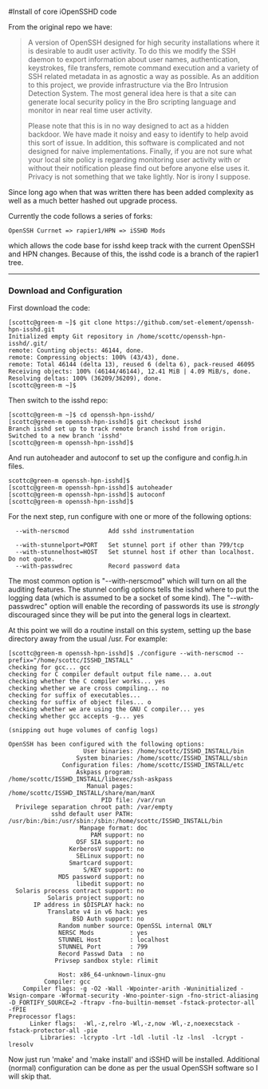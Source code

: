 #Install of core iOpenSSHD code

From the original repo we have:

> A version of OpenSSH designed for high security installations where it 
> is desirable to audit user activity. To do this we modify the SSH daemon 
> to export information about user names, authentication, keystrokes, file 
> transfers, remote command execution and a variety of SSH related metadata 
> in as agnostic a way as possible. As an addition to this project, we provide 
> infrastructure via the Bro Intrusion Detection System. The most general
> idea here is that a site can generate local security policy in the Bro scripting 
> language and monitor in near real time user activity.
>
> Please note that this is in no way designed to act as a hidden backdoor. We have 
> made it noisy and easy to identify to help avoid this sort of issue. In addition, 
> this software is complicated and not designed for naive implementations. Finally,
> if you are not sure what your local site policy is regarding monitoring user activity
> with or without their notification please find out before anyone else uses it.
> Privacy is not something that we take lightly. Nor is irony I suppose. 

Since long ago when that was written there has been added complexity as well as a much better hashed out upgrade process.

Currently the code follows a series of forks:

	OpenSSH Currnet => rapier1/HPN => iSSHD Mods

which allows the code base for isshd keep track with the current OpenSSH and HPN changes.  Because of this, the isshd code is a branch of the rapier1 tree.

-----

### Download and Configuration

First download the code:

```
[scottc@green-m ~]$ git clone https://github.com/set-element/openssh-hpn-isshd.git
Initialized empty Git repository in /home/scottc/openssh-hpn-isshd/.git/
remote: Counting objects: 46144, done.
remote: Compressing objects: 100% (43/43), done.
remote: Total 46144 (delta 13), reused 6 (delta 6), pack-reused 46095
Receiving objects: 100% (46144/46144), 12.41 MiB | 4.09 MiB/s, done.
Resolving deltas: 100% (36209/36209), done.
[scottc@green-m ~]$
```

Then switch to the isshd repo:

```
[scottc@green-m ~]$ cd openssh-hpn-isshd/
[scottc@green-m openssh-hpn-isshd]$ git checkout isshd
Branch isshd set up to track remote branch isshd from origin.
Switched to a new branch 'isshd'
[scottc@green-m openssh-hpn-isshd]$
```

And run autoheader and autoconf to set up the configure and config.h.in files.

```
scottc@green-m openssh-hpn-isshd]$
[scottc@green-m openssh-hpn-isshd]$ autoheader
[scottc@green-m openssh-hpn-isshd]$ autoconf
[scottc@green-m openssh-hpn-isshd]$
```

For the next step, run configure with one or more of the following options:
```
  --with-nerscmod           Add sshd instrumentation

  --with-stunnelport=PORT   Set stunnel port if other than 799/tcp
  --with-stunnelhost=HOST   Set stunnel host if other than localhost.  Do not quote.
  --with-passwdrec          Record password data
```

The most common option is "--with-nerscmod" which will turn on all the auditing features.  The stunnel config options tells the isshd where to put the logging data (which is assumed to be a socket of some kind).  The "--with-passwdrec" option will enable the recording of passwords its use is *strongly* discouraged since they will be put into the general logs in cleartext.

At this point we will do a routine install on this system, setting up the base directory away from the usual /usr.  For example:

```
[scottc@green-m openssh-hpn-isshd]$ ./configure --with-nerscmod --prefix="/home/scottc/ISSHD_INSTALL"
checking for gcc... gcc
checking for C compiler default output file name... a.out
checking whether the C compiler works... yes
checking whether we are cross compiling... no
checking for suffix of executables...
checking for suffix of object files... o
checking whether we are using the GNU C compiler... yes
checking whether gcc accepts -g... yes

(snipping out huge volumes of config logs)

OpenSSH has been configured with the following options:
                     User binaries: /home/scottc/ISSHD_INSTALL/bin
                   System binaries: /home/scottc/ISSHD_INSTALL/sbin
               Configuration files: /home/scottc/ISSHD_INSTALL/etc
                   Askpass program: /home/scottc/ISSHD_INSTALL/libexec/ssh-askpass
                      Manual pages: /home/scottc/ISSHD_INSTALL/share/man/manX
                          PID file: /var/run
  Privilege separation chroot path: /var/empty
            sshd default user PATH: /usr/bin:/bin:/usr/sbin:/sbin:/home/scottc/ISSHD_INSTALL/bin
                    Manpage format: doc
                       PAM support: no
                   OSF SIA support: no
                 KerberosV support: no
                   SELinux support: no
                 Smartcard support:
                     S/KEY support: no
              MD5 password support: no
                   libedit support: no
  Solaris process contract support: no
           Solaris project support: no
       IP address in $DISPLAY hack: no
           Translate v4 in v6 hack: yes
                  BSD Auth support: no
              Random number source: OpenSSL internal ONLY
              NERSC Mods          : yes
              STUNNEL Host        : localhost
              STUNNEL Port        : 799
              Record Passwd Data  : no
             Privsep sandbox style: rlimit

              Host: x86_64-unknown-linux-gnu
          Compiler: gcc
    Compiler flags: -g -O2 -Wall -Wpointer-arith -Wuninitialized -Wsign-compare -Wformat-security -Wno-pointer-sign -fno-strict-aliasing -D_FORTIFY_SOURCE=2 -ftrapv -fno-builtin-memset -fstack-protector-all -fPIE
Preprocessor flags:
      Linker flags:  -Wl,-z,relro -Wl,-z,now -Wl,-z,noexecstack -fstack-protector-all -pie
         Libraries: -lcrypto -lrt -ldl -lutil -lz -lnsl  -lcrypt -lresolv
```
Now just run 'make' and 'make install' and iSSHD will be installed.  Additional (normal) configuration can be done as per the usual OpenSSH software so I will skip that.
